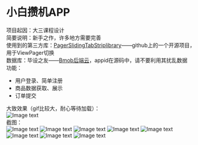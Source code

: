# 小白攒机APP
项目起因：大三课程设计</br>
简要说明：新手之作，许多地方需要完善</br>
使用到的第三方库：[PagerSlidingTabStriplibrary](https://github.com/longjl/PagerSlidingTabStripLibrary)——github上的一个开源项目，用于ViewPager切换</br>
数据库：毕设之友——[Bmob后端云](https://www.bmob.cn)，appid在源码中，请不要利用其扰乱数据</br>
功能：</br>
* 用户登录、简单注册</br>
* 商品数据获取、展示</br>
* 订单提交</br>

大致效果（gif比较大，耐心等待加载）：</br>
![Image text](https://raw.githubusercontent.com/ChouBaoDxs/MyResources/master/image/Android/小白攒机APP/xiaobaicuanji.gif)</br>
截图：</br>
![Image text](https://github.com/ChouBaoDxs/MyResources/blob/master/image/Android/小白攒机APP/登录界面.png)
![Image text](https://github.com/ChouBaoDxs/MyResources/blob/master/image/Android/小白攒机APP/无网络主界面.png)
![Image text](https://github.com/ChouBaoDxs/MyResources/blob/master/image/Android/小白攒机APP/有网络主界面.png)
![Image text](https://github.com/ChouBaoDxs/MyResources/blob/master/image/Android/小白攒机APP/未登录左侧菜单.png)
![Image text](https://github.com/ChouBaoDxs/MyResources/blob/master/image/Android/小白攒机APP/已登录左侧菜单.png)
![Image text](https://github.com/ChouBaoDxs/MyResources/blob/master/image/Android/小白攒机APP/商品详情.png)
![Image text](https://github.com/ChouBaoDxs/MyResources/blob/master/image/Android/小白攒机APP/购物车.png)
![Image text](https://github.com/ChouBaoDxs/MyResources/blob/master/image/Android/小白攒机APP/结算.png)

